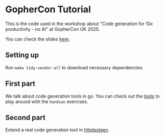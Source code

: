 # GopherCon Tutorial

This is the code used in the workshop about "Code generation for 10x productivity - no AI"
at GopherCon UK 2025.

You can check the slides [here](./slides).

## Setting up

Run `make tidy-vendor-all` to download necessary dependencies.

## First part

We talk about code generation tools in go. You can check out
the [tools](./tools) to play around with the `handson`
exercises.

## Second part

Extend a real code generation tool in [httptestgen](./httptestgen).